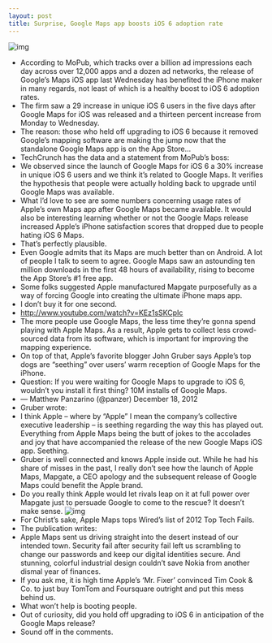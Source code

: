 ```yaml
---
layout: post
title: Surprise, Google Maps app boosts iOS 6 adoption rate
---
```

![img](http://media.idownloadblog.com/wp-content/uploads/2012/12/MoPub-chart-Google-Maps-iOS-6-adoption-rate.png)
* According to MoPub, which tracks over a billion ad impressions each day across over 12,000 apps and a dozen ad networks, the release of Google’s Maps iOS app last Wednesday has benefited the iPhone maker in many regards, not least of which is a healthy boost to iOS 6 adoption rates.
* The firm saw a 29 increase in unique iOS 6 users in the five days after Google Maps for iOS was released and a thirteen percent increase from Monday to Wednesday.
* The reason: those who held off upgrading to iOS 6 because it removed Google’s mapping software are making the jump now that the standalone Google Maps app is on the App Store…
* TechCrunch has the data and a statement from MoPub’s boss:
* We observed since the launch of Google Maps for iOS 6 a 30% increase in unique iOS 6 users and we think it’s related to Google Maps. It verifies the hypothesis that people were actually holding back to upgrade until Google Maps was available.
* What I’d love to see are some numbers concerning usage rates of Apple’s own Maps app after Google Maps became available. It would also be interesting learning whether or not the Google Maps release increased Apple’s iPhone satisfaction scores that dropped due to people hating iOS 6 Maps.
* That’s perfectly plausible.
* Even Google admits that its Maps are much better than on Android. A lot of people I talk to seem to agree. Google Maps saw an astounding ten million downloads in the first 48 hours of availability, rising to become the App Store’s #1 free app.
* Some folks suggested Apple manufactured Mapgate purposefully as a way of forcing Google into creating the ultimate iPhone maps app.
* I don’t buy it for one second.
* http://www.youtube.com/watch?v=KEz1sSKCpIc
* The more people use Google Maps, the less time they’re gonna spend playing with Apple Maps. As a result, Apple gets to collect less crowd-sourced data from its software, which is important for improving the mapping experience.
* On top of that, Apple’s favorite blogger John Gruber says Apple’s top dogs are “seething” over users’ warm reception of Google Maps for the iPhone.
* Question: If you were waiting for Google Maps to upgrade to iOS 6, wouldn’t you install it first thing? 10M installs of Google Maps.
* — Matthew Panzarino (@panzer) December 18, 2012
* Gruber wrote:
* I think Apple – where by “Apple” I mean the company’s collective executive leadership – is seething regarding the way this has played out. Everything from Apple Maps being the butt of jokes to the accolades and joy that have accompanied the release of the new Google Maps iOS app. Seething.
* Gruber is well connected and knows Apple inside out. While he had his share of misses in the past, I really don’t see how the launch of Apple Maps, Mapgate, a CEO apology and the subsequent release of Google Maps could benefit the Apple brand.
* Do you really think Apple would let rivals leap on it at full power over Mapgate just to persuade Google to come to the rescue? It doesn’t make sense.
![img](http://media.idownloadblog.com/wp-content/uploads/2012/12/Samsung-anti-Apple-Maps-street-sign-image-001.jpg)
* For Christ’s sake, Apple Maps tops Wired’s list of 2012 Top Tech Fails.
* The publication writes:
* Apple Maps sent us driving straight into the desert instead of our intended town. Security fail after security fail left us scrambling to change our passwords and keep our digital identities secure. And stunning, colorful industrial design couldn’t save Nokia from another dismal year of finances.
* If you ask me, it is high time Apple’s ‘Mr. Fixer’ convinced Tim Cook & Co. to just buy TomTom and Foursquare outright and put this mess behind us.
* What won’t help is booting people.
* Out of curiosity, did you hold off upgrading to iOS 6 in anticipation of the Google Maps release?
* Sound off in the comments.

